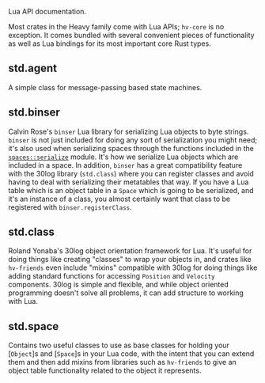 Lua API documentation.

Most crates in the Heavy family come with Lua APIs; `hv-core` is no exception. It comes bundled with
several convenient pieces of functionality as well as Lua bindings for its most important core Rust
types.

## std.agent

A simple class for message-passing based state machines.

## std.binser

Calvin Rose's `binser` Lua library for serializing Lua objects to byte strings. `binser` is not just
included for doing any sort of serialization you might need; it's also used when serializing spaces
through the functions included in the [`spaces::serialize`](crate::spaces::serialize) module. It's
how we serialize Lua objects which are included in a space. In addition, `binser` has a great
compatibility feature with the 30log library (`std.class`) where you can register classes and avoid
having to deal with serializing their metatables that way. If you have a Lua table which is an
object table in a `Space` which is going to be serialized, and it's an instance of a class, you
almost certainly want that class to be registered with `binser.registerClass`.

## std.class

Roland Yonaba's 30log object orientation framework for Lua. It's useful for doing
things like creating "classes" to wrap your objects in, and crates like `hv-friends` even include
"mixins" compatible with 30log for doing things like adding standard functions for accessing
`Position` and `Velocity` components. 30log is simple and flexible, and while object oriented
programming doesn't solve all problems, it can add structure to working with Lua.

## std.space

Contains two useful classes to use as base classes for holding your [`Object`]s and [`Space`]s in
your Lua code, with the intent that you can extend them and then add mixins from libraries such as
`hv-friends` to give an object table functionality related to the object it represents.
